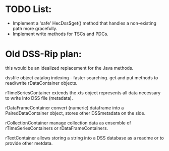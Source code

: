 TODO List:
==========
- Implement a 'safe' HecDss$get() method that handles a non-existing path more gracefully.
- Implement write methods for TSCs and PDCs.



Old DSS-Rip plan:
=================
this would be an idealized replacement for the Java methods.

dssfile object
  catalog indexing - faster searching.
  get and put methods to read/write rDataContainer objects.

rTimeSeriesContainer
  extends the xts object
  represents all data necessary to write into DSS file (metadata).

rDataFrameContainer
  convert (numeric) dataframe into a PairedDataContainer object, stores other DSSmetadata on the side.

rCollectionContainer
  manage collection data as ensemble of rTimeSeriesContainers or rDataFrameContainers.

rTextContainer
  allows storing a string into a DSS database as a readme or to provide other metdata.